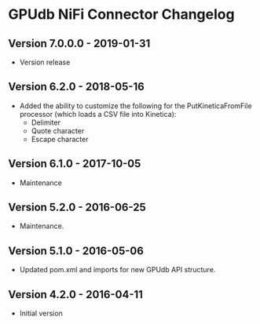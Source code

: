 GPUdb NiFi Connector Changelog
==============================


Version 7.0.0.0 - 2019-01-31
----------------------------

-   Version release

Version 6.2.0 - 2018-05-16
--------------------------

-   Added the ability to customize the following for the PutKineticaFromFile
    processor (which loads a CSV file into Kinetica):
    -   Delimiter
    -   Quote character
    -   Escape character

Version 6.1.0 - 2017-10-05
--------------------------

-   Maintenance


Version 5.2.0 - 2016-06-25
--------------------------

-   Maintenance.


Version 5.1.0 - 2016-05-06
--------------------------

-   Updated pom.xml and imports for new GPUdb API structure.


Version 4.2.0 - 2016-04-11
--------------------------

-   Initial version 
